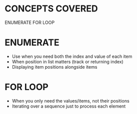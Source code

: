 # CONCEPTS COVERED
ENUMERATE
FOR LOOP


# ENUMERATE
- Use when you need both the index and value of each item
- When position in list matters (track or returning index)
- Displaying item positions alongside items

# FOR LOOP
- When you only need the values/items, not their positions
- Iterating over a sequence just to process each element